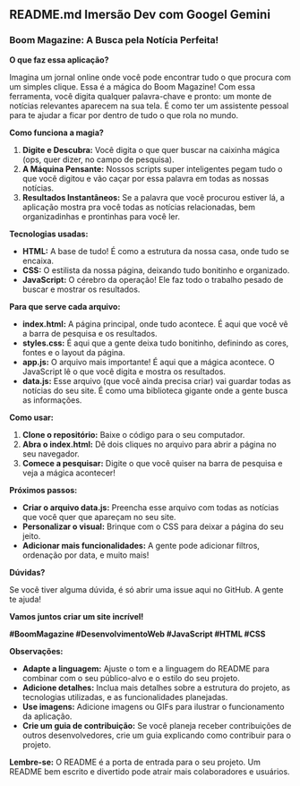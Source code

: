 ## **README.md Imersão Dev com Googel Gemini**

### **Boom Magazine: A Busca pela Notícia Perfeita!**

**O que faz essa aplicação?**

Imagina um jornal online onde você pode encontrar tudo o que procura com um simples clique. Essa é a mágica do Boom Magazine! Com essa ferramenta, você digita qualquer palavra-chave e pronto: um monte de notícias relevantes aparecem na sua tela. É como ter um assistente pessoal para te ajudar a ficar por dentro de tudo o que rola no mundo.

**Como funciona a magia?**

1. **Digite e Descubra:** Você digita o que quer buscar na caixinha mágica (ops, quer dizer, no campo de pesquisa).
2. **A Máquina Pensante:** Nossos scripts super inteligentes pegam tudo o que você digitou e vão caçar por essa palavra em todas as nossas notícias.
3. **Resultados Instantâneos:** Se a palavra que você procurou estiver lá, a aplicação mostra pra você todas as notícias relacionadas, bem organizadinhas e prontinhas para você ler.

**Tecnologias usadas:**

* **HTML:** A base de tudo! É como a estrutura da nossa casa, onde tudo se encaixa.
* **CSS:** O estilista da nossa página, deixando tudo bonitinho e organizado.
* **JavaScript:** O cérebro da operação! Ele faz todo o trabalho pesado de buscar e mostrar os resultados.

**Para que serve cada arquivo:**

* **index.html:** A página principal, onde tudo acontece. É aqui que você vê a barra de pesquisa e os resultados.
* **styles.css:** É aqui que a gente deixa tudo bonitinho, definindo as cores, fontes e o layout da página.
* **app.js:** O arquivo mais importante! É aqui que a mágica acontece. O JavaScript lê o que você digita e mostra os resultados.
* **data.js:** Esse arquivo (que você ainda precisa criar) vai guardar todas as notícias do seu site. É como uma biblioteca gigante onde a gente busca as informações.

**Como usar:**

1. **Clone o repositório:** Baixe o código para o seu computador.
2. **Abra o index.html:** Dê dois cliques no arquivo para abrir a página no seu navegador.
3. **Comece a pesquisar:** Digite o que você quiser na barra de pesquisa e veja a mágica acontecer!

**Próximos passos:**

* **Criar o arquivo data.js:** Preencha esse arquivo com todas as notícias que você quer que apareçam no seu site.
* **Personalizar o visual:** Brinque com o CSS para deixar a página do seu jeito.
* **Adicionar mais funcionalidades:** A gente pode adicionar filtros, ordenação por data, e muito mais!

**Dúvidas?**

Se você tiver alguma dúvida, é só abrir uma issue aqui no GitHub. A gente te ajuda!

**Vamos juntos criar um site incrível!** 

**#BoomMagazine #DesenvolvimentoWeb #JavaScript #HTML #CSS**

**Observações:**

* **Adapte a linguagem:** Ajuste o tom e a linguagem do README para combinar com o seu público-alvo e o estilo do seu projeto.
* **Adicione detalhes:** Inclua mais detalhes sobre a estrutura do projeto, as tecnologias utilizadas, e as funcionalidades planejadas.
* **Use imagens:** Adicione imagens ou GIFs para ilustrar o funcionamento da aplicação.
* **Crie um guia de contribuição:** Se você planeja receber contribuições de outros desenvolvedores, crie um guia explicando como contribuir para o projeto.

**Lembre-se:** O README é a porta de entrada para o seu projeto. Um README bem escrito e divertido pode atrair mais colaboradores e usuários.
